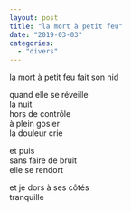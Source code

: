 ```yaml
---
layout: post
title: "la mort à petit feu"
date: "2019-03-03"
categories:
  - "divers"
---
```


la mort à petit feu fait son nid  

quand elle se réveille  
la nuit  
hors de contrôle  
à plein gosier  
la douleur crie  

et puis  
sans faire de bruit  
elle se rendort  

et je dors à ses côtés  
tranquille  
